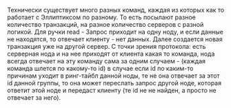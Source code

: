 Технически существует много разных команд, каждая из которых как то работает с Эллиптиксом по разному. То есть посылают разное количество транзакций, на разное количество серверов с разной логикой. Для ручки read - Запрос приходит на одну ноду, и если данные не находятся,  то отвечает клиенту - нет данных. Далее создается новая транзакция уже на другой сервер. С точки зрения протокола: есть серверная нода и на нее приходят от клиента какая то команда, нода всегда отвечает на эту команду сама за одним случаем - (каждая команда шлется по какому-то id) в случае если id по каким-то причинам уходит в ринг-тайбл данной ноды, те не она отвечает за этот id данной группы, то она может переслать запрос другой ноде, которая ответит этой ноде и передаст клиенту (те id не не найден, а просто не отвечает за него). 
